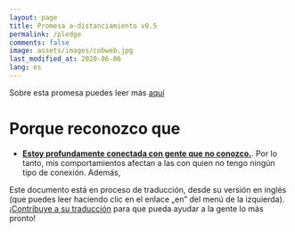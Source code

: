 ```yaml
---
layout: page
title: Promesa a-distanciamiento v0.5
permalink: /pledge
comments: false
image: assets/images/cobweb.jpg
last_modified_at: 2020-06-06
lang: es
---
```


<span class="small mark">Sobre esta promesa puedes leer más [aquí]({{site.baseurl}}/about)</span>

# Porque reconozco que


*   [**Estoy profundamente conectada con gente que no conozco.**](https://youtu.be/X0mHf3oSUdU). Por lo tanto, mis comportamientos afectan a las con quien no tengo ningún tipo de conexión. Además,

<span class="mark">Este documento está en proceso de traducción, desde su versión en inglés (que puedes leer haciendo clic en el enlace „en” del menú de la izquierda). <a class="btn btn-primary" href="https://github.com/evolverine/undistance/issues/2">¡Contribuye a su traducción</a> para que pueda ayudar a la gente lo más pronto!</span>